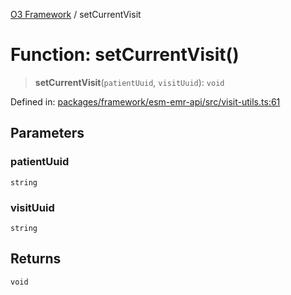 [O3 Framework](../API.md) / setCurrentVisit

# Function: setCurrentVisit()

> **setCurrentVisit**(`patientUuid`, `visitUuid`): `void`

Defined in: [packages/framework/esm-emr-api/src/visit-utils.ts:61](https://github.com/its-kios09/openmrs-esm-core/blob/main/packages/framework/esm-emr-api/src/visit-utils.ts#L61)

## Parameters

### patientUuid

`string`

### visitUuid

`string`

## Returns

`void`
